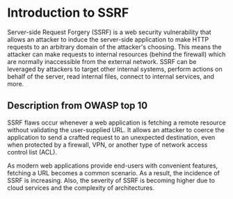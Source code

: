 # Introduction to SSRF

Server-side Request Forgery (SSRF) is a web security vulnerability that allows an attacker to induce the server-side application to make HTTP requests to an arbitrary domain of the attacker's choosing. This means the attacker can make requests to internal resources (behind the firewall) which are normally inaccessible from the external network. SSRF can be leveraged by attackers to target other internal systems, perform actions on behalf of the server, read internal files, connect to internal services, and more.

## Description from OWASP top 10

SSRF flaws occur whenever a web application is fetching a remote resource without validating the user-supplied URL. It allows an attacker to coerce the application to send a crafted request to an unexpected destination, even when protected by a firewall, VPN, or another type of network access control list (ACL).

As modern web applications provide end-users with convenient features, fetching a URL becomes a common scenario. As a result, the incidence of SSRF is increasing. Also, the severity of SSRF is becoming higher due to cloud services and the complexity of architectures.

